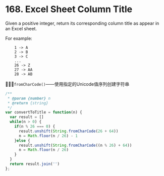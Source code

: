 # 168. Excel Sheet Column Title

Given a positive integer, return its corresponding column title as appear in an Excel sheet.

For example:

```
    1 -> A
    2 -> B
    3 -> C
    ...
    26 -> Z
    27 -> AA
    28 -> AB 

```

🌟🌟🌟`fromCharCode()`——使用指定的Unicode值序列创建字符串

```javascript
/**
 * @param {number} n
 * @return {string}
 */
var convertToTitle = function(n) {
  var result = []
  while(n > 0) {
    if(n % 26 === 0) {
      result.unshift(String.fromCharCode(26 + 64))
      n = Math.floor(n / 26) - 1
    }else {
      result.unshift(String.fromCharCode((n % 26) + 64))
      n = Math.floor(n / 26)
    }
  }
  return result.join('')
};
```
